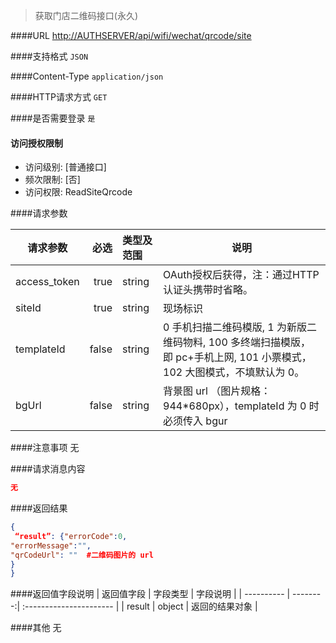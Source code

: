 
> 获取门店二维码接口(永久)

####URL
<http://AUTHSERVER/api/wifi/wechat/qrcode/site>

####支持格式
`JSON`

####Content-Type
`application/json`

####HTTP请求方式
`GET`

####是否需要登录
`是`

#### 访问授权限制
* 访问级别: [普通接口]
* 频次限制: [否]
* 访问权限: ReadSiteQrcode


####请求参数

| 请求参数      |    必选 | 类型及范围  | 说明                                |
| ------------- | -------:| :---------- | ----------------------------------- |
| access_token  | true    | string      | OAuth授权后获得，注：通过HTTP认证头携带时省略。 |
| siteId  | true    | string      | 现场标识 |
| templateId  | false    | string      | 0 手机扫描二维码模版,  1 为新版二维码物料, 100 多终端扫描模版，即 pc+手机上网, 101 小票模式，102 大图模式，不填默认为 0。 |
| bgUrl  | false    | string      | 背景图 url  （图片规格：  944*680px），templateId 为 0 时必须传入 bgur |
####注意事项
无

####请求消息内容
``` JSON
无
```

####返回结果
``` JSON
{
 “result”: {"errorCode":0,
"errorMessage":"",
"qrCodeUrl": ""  #二维码图片的 url
}
}
```
####返回值字段说明
| 返回值字段 | 字段类型 | 字段说明                |
| ---------- | --------:| :---------------------- |
| result  | object  | 返回的结果对象 |

####其他
无
